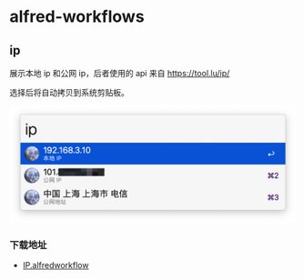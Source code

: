 # alfred-workflows

## ip

展示本地 ip 和公网 ip，后者使用的 api 来自 https://tool.lu/ip/

选择后将自动拷贝到系统剪贴板。

![ip example](./ip/ip-example.png)

### 下载地址

-   [IP.alfredworkflow](./IP.alfredworkflow)
